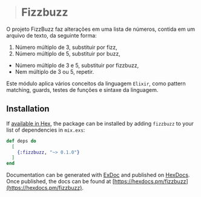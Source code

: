 > # Fizzbuzz

O projeto FizzBuzz faz alterações em uma lista de números, contida em um arquivo de texto, da seguinte forma:

 1. Número múltiplo de 3, substituir por fizz,
 2. Número múltiplo de 5, substituir por buzz,
 - Número múltiplo de 3 e 5, substituir por fizzbuzz,
 - Nem múltiplo de 3 ou 5, repetir.


Este módulo aplica vários conceitos da linguagem ```Elixir```, como pattern matching, guards, testes de funções e sintaxe da linguagem.

## Installation

If [available in Hex](https://hex.pm/docs/publish), the package can be installed
by adding `fizzbuzz` to your list of dependencies in `mix.exs`:

```elixir
def deps do
  [
    {:fizzbuzz, "~> 0.1.0"}
  ]
end
```

Documentation can be generated with [ExDoc](https://github.com/elixir-lang/ex_doc)
and published on [HexDocs](https://hexdocs.pm). Once published, the docs can
be found at [https://hexdocs.pm/fizzbuzz](https://hexdocs.pm/fizzbuzz).

